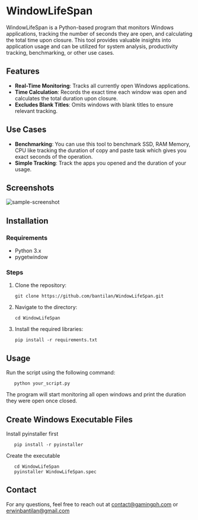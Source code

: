 # WindowLifeSpan

WindowLifeSpan is a Python-based program that monitors Windows applications, tracking the number of seconds they are open, and calculating the total time upon closure. This tool provides valuable insights into application usage and can be utilized for system analysis, productivity tracking, benchmarking, or other use cases.

## Features

- **Real-Time Monitoring**: Tracks all currently open Windows applications.
- **Time Calculation**: Records the exact time each window was open and calculates the total duration upon closure.
- **Excludes Blank Titles**: Omits windows with blank titles to ensure relevant tracking.

## Use Cases

- **Benchmarking**: You can use this tool to benchmark SSD, RAM Memory, CPU like tracking the duration of copy and paste task which gives you exact seconds of the operation.
- **Simple Tracking**: Track the apps you opened and the duration of your usage.

## Screenshots

![sample-screenshot](https://github.com/bantilan/WindowLifeSpan/assets/1697297/d465dc5e-25ff-4e97-94bb-2b265ee6d42f)

## Installation

### Requirements

- Python 3.x
- pygetwindow

### Steps

1. Clone the repository:

       git clone https://github.com/bantilan/WindowLifeSpan.git


2. Navigate to the directory:

       cd WindowLifeSpan

3. Install the required libraries:

       pip install -r requirements.txt

## Usage

Run the script using the following command:

       python your_script.py

The program will start monitoring all open windows and print the duration they were open once closed.

## Create Windows Executable Files

Install pyinstaller first

       pip install -r pyinstaller

Create the executable

       cd WindowLifeSpan
       pyinstaller WindowLifeSpan.spec

## Contact

For any questions, feel free to reach out at contact@gamingph.com or erwinbantilan@gmail.com
